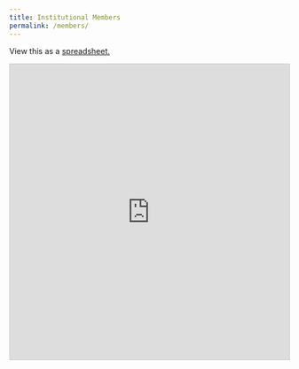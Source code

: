 ```yaml
---
title: Institutional Members
permalink: /members/
---
```

View this as a [spreadsheet.](https://airtable.com/embed/shrQgPlvIJuPzL6mB?backgroundColor=teal&layout=card&viewControls=on")

<iframe class="airtable-embed" src="https://airtable.com/embed/shrQgPlvIJuPzL6mB?backgroundColor=teal&layout=card&viewControls=on" frameborder="0" onmousewheel="" width="100%" height="533" style="background: transparent; border: 1px solid #ccc;"></iframe>
